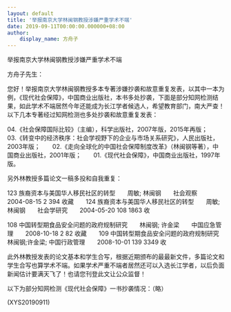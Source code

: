 ```yaml
---
layout: default
title: '举报南京大学林闽钢教授涉嫌严重学术不端'
date: 2019-09-11T00:00:00.000000+08:00
author:
    display_name: 方舟子
---
```


举报南京大学林闽钢教授涉嫌严重学术不端

方舟子先生：

您好！举报南京大学林闽钢教授多本专著涉嫌抄袭和故意重复发表，以其中一本为例，《现代社会保障》，中国商业出版社，本书多处抄袭，下面是部分知网检测结果，如此学术不端居然今年还能成为长江学者候选人，希望教育部门，南大严查！以下几本专著经过知网检测也多处抄袭和故意重复发表：

04.《社会保障国际比较》（主编），科学出版社，2007年版，2015年再版；　　03.《转变中的经济秩序：社会学视野下的企业与市场关系研究》，人民出版社，2003年版；　　02.《走向全球化的中国社会保障制度改革》（林闽钢等著），中国商业出版社，2001年版；　　01.《现代社会保障》，中国商业出版社，1997年版。

另外林教授多篇论文一稿多投和自我重复：

123	族裔资本与美国华人移民社区的转型　　周敏; 林闽钢　　社会观察　　2004-08-15	2	394		收藏　　124	族裔资本与美国华人移民社区的转型　　周敏; 林闽钢　　社会学研究　　2004-05-20	108	1863		收

108	中国转型期食品安全问题的政府规制研究　　林闽钢; 许金梁　　中国应急管理　　2008-10-18	2	82		收藏　　109	中国转型期食品安全问题的政府规制研究　　林闽钢;许金梁;	中国行政管理　　2008-10-01	139	3349		收

此外林教授发表的论文基本和学生合写，根据近期颁布的最最新文件，多篇论文和学生合写也算学术不端。如果学术严重不端者居然还可以入选长江学者，以后负面新闻估计要满天飞了！也请您刊登此文让公众监督！

以下为部分知网检测《现代社会保障》一书抄袭情况：（略）

(XYS20190911)

